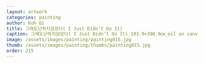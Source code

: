 ```yaml
---
layout: artwork
categories: painting
author: Koh Gi
title: 그래도난하지않았다( I Just Didn’t Do It)
caption: 그래도난하지않았다( I Just Didn’t Do It)_193.9×390.9㎝_oil on canvas_2014-2015
image: /assets/images/painting/painting015.jpg
thumb: /assets/images/painting/thumbs/painting015.jpg
order: 215
---
```

